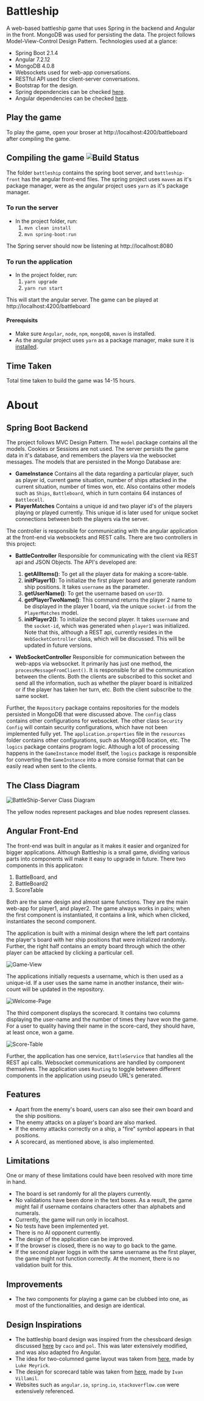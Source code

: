 # Battleship
A web-based battleship game that uses Spring in the backend and Angular in the front. MongoDB was used for persisting the data. The project follows Model-View-Control Design Pattern. Technologies used at a glance:

- Spring Boot 2.1.4
- Angular 7.2.12
- MongoDB 4.0.8
- Websockets used for web-app conversations.
- RESTful API used for client-server conversations.
- Bootstrap for the design.
- Spring dependencies can be checked [here](https://github.com/prasannjeet/springboot-angular-mongo-battleship/blob/master/battleship/pom.xml).
- Angular dependencies can be checked [here](https://github.com/prasannjeet/springboot-angular-mongo-battleship/blob/master/battleship-front/package.json).

## Play the game
To play the game, open your broser at http://localhost:4200/battleboard after compiling the game.

## Compiling the game ![Build Status](https://travis-ci.org/google/gson.svg?branch=master)
The folder `battleship` contains the spring boot server, and `battleship-front` has the angular front-end files. The spring project uses `maven` as it's package manager, were as the angular project uses `yarn` as it's package manager.

### To run the server

- In the project folder, run:
    1. `mvn clean install`
    2. `mvn spring-boot:run`

The Spring server should now be listening at http://localhost:8080

### To run the application
- In the project folder, run:
    1. `yarn upgrade`
    2. `yarn run start`

This will start the angular server. The game can be played at http://localhost:4200/battleboard

#### Prerequisits
- Make sure `Angular`, `node`, `npm`, `mongoDB`, `maven` is installed.
- As the angular project uses `yarn` as a package manager, make sure it is [installed](https://yarnpkg.com/lang/en/docs/install).


## Time Taken
Total time taken to build the game was 14-15 hours.

# About
## Spring Boot Backend
The project follows MVC Design Pattern. The `model` package contains all the models. Cookies or Sessions are not used. The server persists the game data in it's database, and remembers the players via the websocket messages.
The models that are persisted in the Mongo Database are:

- **GameInstance** Contains all the data regarding a particular player, such as player id, current game situation, number of ships attacked in the current situation, number of times won, etc. Also contains other models such as `Ships`, `Battleboard`, which in turn contains 64 instances of `Battlecell`.
- **PlayerMatches** Contains a unique id and two player id's of the players playing or played currently. This unique id is later used for unique socket connections between both the players via the server.

The controller is responsible for communicating with the angular application at the front-end via websockets and REST calls. There are two controllers in this project:

- **BattleController** Responsible for communicating with the client via REST api and JSON Objects. The API's developed are:
    1.  **getAllItems()**: To get all the player data for making a score-table.
    2.  **initPlayer1()**: To initialize the first player board and generate random ship positions. It takes `username` as the parameter.
    3.  **getUserName()**: To get the username based on `userID`.
    4.  **getPlayerTwoName()**: This command returns the player 2 name to be displayed in the player 1 board, via the unique `socket-id` from the `PlayerMatches` model.
    5.  **initPlayer2()**: To initialize the second player. It takes `username` and the `socket-id`, which was generated when `player1` was initialized. Note that this, although a REST api, currently resides in the `WebSocketController` class, which will be discussed. This will be updated in future versions.

- **WebSocketController** Responsible for communication between the web-apps via websocket. It primarily has just one method, the `processMessageFromClient()`. It is responsible for all the communication between the clients. Both the clients are subscribed to this socket and send all the information, such as whether the player board is initialized or if the player has taken her turn, etc. Both the client subscribe to the same socket.

Further, the `Repository` package contains repositories for the models persisted in MongoDB that were discussed above. The `config` class contains other configurations for websocket. The other class `Security Config` will contain security configurations, which have not been implemented fully yet. The `application.properties` file in the `resources` folder contains other configurations, such as MongoDB location, etc. The `logics` package contains program logic. Although a lot of processing happens in the `GameInstance` model itself, the `logics` package is responsible for converting the `GameInstance` into a more consise format that can be easily read when sent to the clients.

## The Class Diagram

![BattleShip-Server Class Diagram](https://github.com/prasannjeet/springboot-angular-mongo-battleship/blob/master/resources/class.svg)

The yellow nodes represent packages and blue nodes represent classes.

## Angular Front-End
The front-end was built in angular as it makes it easier and organized for bigger applications. Although Battleship is a small game, dividing various parts into components will make it easy to upgrade in future. There two components in this applicaton:

1. BattleBoard, and
2. BattleBoard2
3. ScoreTable


Both are the same design and almost same functions. They are the main web-app for player1, and player2. The game always works in pairs; when the first component is instantiated, it contains a link, which when clicked, instantiates the second component.

The application is built with a minimal design where the left part contains the player's board with her ship positions that were initialized randomly. Further, the right half contains an empty board through which the other player can be attacked by clicking a particular cell.

![Game-View](https://github.com/prasannjeet/springboot-angular-mongo-battleship/blob/master/resources/gameView.png)

The applications initially requests a username, which is then used as a unique-id. If a user uses the same name in another instance, their win-count will be updated in the repository.

![Welcome-Page](https://github.com/prasannjeet/springboot-angular-mongo-battleship/blob/master/resources/welcomePage.png)

The third component displays the scorecard. It contains two columns displaying the user-name and the number of times they have won the game. For a user to quality having their name in the score-card, they should have, at least once, won a game.

![Score-Table](https://github.com/prasannjeet/springboot-angular-mongo-battleship/blob/master/resources/scoreTable.png)

Further, the application has one service, `BattleService` that handles all the REST api calls. Websocket communications are handled by component themselves. The application uses `Routing` to toggle between different components in the application using pseudo URL's generated.

## Features
- Apart from the enemy's board, users can also see their own board and the ship positions. 
- The enemy attacks on a player's board are also marked. 
- If the enemy attacks correctly on a ship, a "fire" symbol appears in that positions.
- A scorecard, as mentioned above, is also implemented.

## Limitations
One or many of these limitations could have been resolved with more time in hand.

- The board is set randomly for all the players currently.
- No validations have been done in the text boxes. As a result, the game might fail if username contains characters other than alphabets and numerals.
- Currently, the game will run only in localhost.
- No tests have been implemented yet.
- There is no AI opponent currently.
- The design of the application can be improved.
- If the browser is closed, there is no way to go back to the game.
- If the second player loggs in with the same username as the first player, the game might not function correctly. At the moment, there is no validation built for this.

## Improvements
- The two components for playing a game can be clubbed into one, as most of the functionalities, and design are identical.

## Design Inspirations
- The battleship board design was inspired from the chessboard design discussed [here](https://stackoverflow.com/questions/39008253/draw-chessboard-with-frame-with-pure-html-and-css) by `caco` and `pol`. This was later extensively modified, and was also adapted fro Angular.
- The idea for two-columned game layout was taken from [here](https://codepen.io/lukemeyrick/pen/gppveo), made by `Luke Meyrick`.
- The design for scorecard table was taken from [here](https://codepen.io/ivillamil/pen/jWjgzE), made by `Ivan Villamil`.
- Websites such as `angular.io`, `spring.io`, `stackoverflow.com` were extensively referenced.